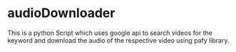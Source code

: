 # audioDownloader
This is a python Script which uses google api to search videos for the keyword and download the audio of the respective video using pafy library.
